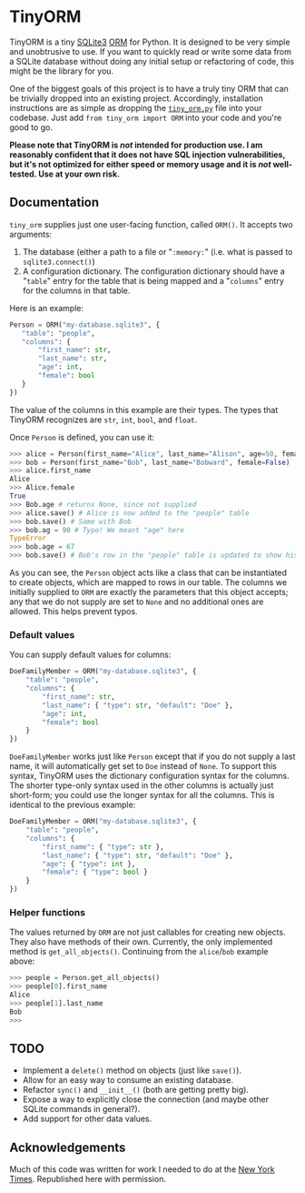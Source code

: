 # TinyORM

TinyORM is a tiny [SQLite3](https://www.sqlite.org/) [ORM](https://en.wikipedia.org/wiki/Object-relational_mapping) for Python. It is designed to be very simple and unobtrusive to use. If you want to quickly read or write some data from a SQLite database without doing any initial setup or refactoring of code, this might be the library for you.

One of the biggest goals of this project is to have a truly tiny ORM that can be trivially dropped into an existing project. Accordingly, installation instructions are as simple as dropping the [`tiny_orm.py`](https://raw.githubusercontent.com/leonidg/tiny-orm/master/tiny_orm.py) file into your codebase. Just add `from tiny_orm import ORM` into your code and you're good to go.

**Please note that TinyORM is _not_ intended for production use. I am reasonably confident that it does not have SQL injection vulnerabilities, but it's not optimized for either speed or memory usage and it is _not_ well-tested. Use at your own risk.**

## Documentation

`tiny_orm` supplies just one user-facing function, called `ORM()`. It accepts two arguments:

1. The database (either a path to a file or "`:memory:`" (i.e. what is passed to `sqlite3.connect()`)
2. A configuration dictionary. The configuration dictionary should have a "`table`" entry for the table that is being mapped and a "`columns`" entry for the columns in that table.

Here is an example:

```python
Person = ORM("my-database.sqlite3", {
   "table": "people",
   "columns": {
       "first_name": str,
       "last_name": str,
       "age": int,
       "female": bool
   }
})
```

The value of the columns in this example are their types. The types that TinyORM recognizes are `str`, `int`, `bool`, and `float`.

Once `Person` is defined, you can use it:

```python
>>> alice = Person(first_name="Alice", last_name="Alison", age=50, female=True)
>>> bob = Person(first_name="Bob", last_name="Bobward", female=False)
>>> alice.first_name
Alice
>>> Alice.female
True
>>> Bob.age # returns None, since not supplied
>>> alice.save() # Alice is now added to the "people" table
>>> bob.save() # Same with Bob
>>> bob.ag = 90 # Typo! We meant "age" here
TypeError
>>> bob.age = 67
>>> bob.save() # Bob's row in the "people" table is updated to show his age as 67
```

As you can see, the `Person` object acts like a class that can be instantiated to create objects, which are mapped to rows in our table. The columns we initially supplied to `ORM` are exactly the parameters that this object accepts; any that we do not supply are set to `None` and no additional ones are allowed. This helps prevent typos.

### Default values

You can supply default values for columns:

```python
DoeFamilyMember = ORM("my-database.sqlite3", {
    "table": "people",
    "columns": {
        "first_name": str,
        "last_name": { "type": str, "default": "Doe" },
        "age": int,
        "female": bool
    }
})
```

`DoeFamilyMember` works just like `Person` except that if you do not supply a last name, it will automatically get set to `Doe` instead of `None`. To support this syntax, TinyORM uses the dictionary configuration syntax for the columns. The shorter type-only syntax used in the other columns is actually just short-form; you could use the longer syntax for all the columns. This is identical to the previous example:

```python
DoeFamilyMember = ORM("my-database.sqlite3", {
    "table": "people",
    "columns": {
        "first_name": { "type": str },
        "last_name": { "type": str, "default": "Doe" },
        "age": { "type": int },
        "female": { "type": bool }
    }
})
```

### Helper functions

The values returned by `ORM` are not just callables for creating new objects. They also have methods of their own. Currently, the only implemented method is `get_all_objects()`. Continuing from the `alice`/`bob` example above:

```python
>>> people = Person.get_all_objects()
>>> people[0].first_name
Alice
>>> people[1].last_name
Bob
>>>
```

## TODO

* Implement a `delete()` method on objects (just like `save()`).
* Allow for an easy way to consume an existing database.
* Refactor `sync()` and `__init__()` (both are getting pretty big).
* Expose a way to explicitly close the connection (and maybe other SQLite commands in general?).
* Add support for other data values.

## Acknowledgements

Much of this code was written for work I needed to do at the [New York Times](http://developers.nytimes.com). Republished here with permission.
